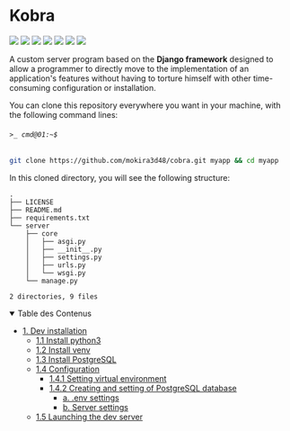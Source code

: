 # Kobra

![](https://img.shields.io/badge/Python-3.9.16-blue)
![](https://img.shields.io/badge/Django-4.1.5-%2344B78B)
![](https://img.shields.io/badge/REST%20Framework-3.14.0-%23A30000)
![](https://img.shields.io/badge/Swagger-OpenAPI%202.0-%23aaaa00)
![](https://img.shields.io/badge/LICENSE-MIT-%2300557f)
![](https://img.shields.io/badge/lastest-2023--05--09-success)
![](https://img.shields.io/badge/contact-dr.mokira%40gmail.com-blueviolet)

A custom server program based on the **Django framework** designed 
to allow a programmer to directly move to the implementation of 
an application's features without having to torture himself with other
time-consuming configuration or installation.

You can clone this repository everywhere you want in your machine,
with the following command lines:

###### `>_ cmd@01:~$`
```sh
git clone https://github.com/mokira3d48/cobra.git myapp && cd myapp
```

In this cloned directory, you will see the following structure:

```
.
├── LICENSE
├── README.md
├── requirements.txt
└── server
    ├── core
    │   ├── asgi.py
    │   ├── __init__.py
    │   ├── settings.py
    │   ├── urls.py
    │   └── wsgi.py
    └── manage.py

2 directories, 9 files
```
<!--
This is the list of the installed features:
1. **Django REST Framework**: it's a powerful and flexible toolkit
for building Web APIs.
2. **drf-yasg**: for the generation of a documentation of the API in real
**Swagger/OpenAPI 2.0 specifications** from a **Django Rest Framework** API.
3. **Django CORS Headers**: it's a security mechanism that **allows one
domain to access** resources hosted on **another domain**.-->


<details id="table-content" open>
    <summary>Table des Contenus</summary>
    <ul>
        <li><a href="./docs/dev.md#1-dev-installation">1. Dev installation</a>
            <ul>
                <li><a href="./docs/dev.md#11-install-python3">1.1 Install python3</a></li>
                <li><a href="./docs/dev.md#12-install-venv">1.2 Install venv</a></li>
                <li><a href="./docs/dev.md#13-install-postgresql">1.3 Install PostgreSQL</a></li>
                <li><a href="./docs/dev.md#14-configuration">1.4 Configuration</a>
                    <ul>
                        <li><a href="./docs/dev.md#141-setting-virtual-environment">1.4.1 Setting virtual environment</a></li>
                        <li><a href="./docs/dev.md#142-creating-and-setting-of-postgresql-database">1.4.2 Creating and setting of PostgreSQL database</a>
                            <ul>
                                <li><a href="./docs/dev.md#a-env-settings">a. .env settings</a></li>
                                <li><a href="./docs/dev.md#b-launching-the-server">b. Server settings</a></li>
                            </ul>
                        </li>
                    </ul>
                </li>
                <li><a href="./docs/dev.md#15-lauching-the-server">1.5 Launching the dev server</a></li>
            </ul>
        </li>
    </ul>
</details>


<!--## Usage
For the differents usages, you can consult the different documentation
available [here](./docs/README.md).

1. PostGIS
2. Cross Origin Resource Sharing
3. Usage example of Django REST Framework
4. JWT authentication with Django REST Framework
5. API documentation programming
6. Using cache with apiview and viewsets-->

<br>
